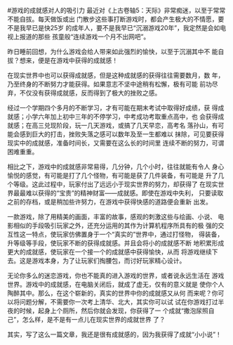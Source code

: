#游戏的成就感对人的吸引力
最近对《上古卷轴5：天际》非常痴迷，以至于常常不能自拔。每天做饭或出
门散步这些事打断游戏时，都会产生极大的不情愿，要不是我早已是快25岁
的成年人，要不是我早已“沉溺游戏20年”，我定然是会如电视上报道的那些
孩童般“连续游戏一个月不出网吧”。

昨日睡前回想，为什么游戏会给人带来如此强烈的愉快，以至于沉溺其中不
能自拔？想来，便是在游戏中获得的成就感！

在现实世界中也可以获得成就感，但是这种成就感的获得往往需要数月，数
年，乃至终身的不断努力才能获得。如果意志不坚中途稍有松懈，极有可能
前功尽弃，不仅没有获得成就感，反而得到了极大的挫败之感。

经过一个学期四个多月的不断学习，才有可能在期末考试中取得好成绩，获
得成就感；小学六年加上初中三年的不停学习，中考成功考取重点高中，也
会获得成就感；在高三兑现阶段，玩一几天游戏，或搞了几天早恋，高考名
落孙山，有可能会感到巨大的打击，挫败失落之感可以数年及至一生都难以
抹除，可见要获得现实中的成就感，准备时间长，又需要在这么长的时间里
连续不断的努力，可谓困难重重。

相比之下，游戏中的成就感非常易得，几分钟，几个小时，往往就能有令人
身心愉悦的感觉，有可能是打了几个怪物，有可能是获了几件装备，有可能是
升了几个等级。这此过程中，玩家付出了远远小于现实世界的努力，却获得了
在现实世界最最难以获得的“宝贵”的精神财富——成就感。即使在游戏中失利，
只要读取之前的存档，或是稍加些许努力，在游戏中获得快感的道路便会重新
出发。

一款游戏，除了用精美的画面，丰富的故事，感观的刺激这些与绘画、小说、
电影相似的手段吸引玩家之外，还充分运用的其作为计算机程序所具有的极
强的交互性这一特点，使玩家仿佛置身于一个“真实的”世界中，通过打怪物，
得装备，升等级等手段，使玩家不断的获得成就感。并且会将小的成就感不断
地积累形成更大的成就感，使玩家在一个接一个的成就感中获得愉快，从而
将游戏继续下去。这是游戏本身，为了让玩家们掏腰包，而讨好玩家精心设计。

无论你多么的迷恋游戏，你也不能真的进入游戏的世界，或者说永远生活在
游戏世界。游戏中的成就感，在电脑关闭后，就成了虚无，仅有的意义就是
使你个人陶醉其中。那么，在这个崭新的，真实的世界中你的成就感又从何
而来呢？你可以将问题分解，不需要你一次考上清华、北大，其实你可以试
试在你游戏打过半夜的时候，起身上个厕所，然后你就会发现，你获得了一
个成就“撒泡尿照自己”，怎么样，是不是有一点儿在现实世界的成就世界
了？

其实，写了这么一篇文章，我还是很有成就感的，因为我获得了成就“小小说”！

